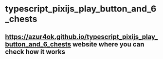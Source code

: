 # typescript_pixijs_play_button_and_6_chests

## https://azur4ok.github.io/typescript_pixijs_play_button_and_6_chests website where you can check how it works
